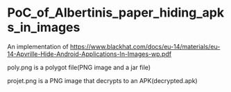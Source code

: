 # PoC_of_Albertinis_paper_hiding_apks_in_images

An implementation of https://www.blackhat.com/docs/eu-14/materials/eu-14-Apvrille-Hide-Android-Applications-In-Images-wp.pdf

poly.png is a polygot file(PNG image and a jar file)

projet.png is a PNG image that decrypts to an APK(decrypted.apk)
